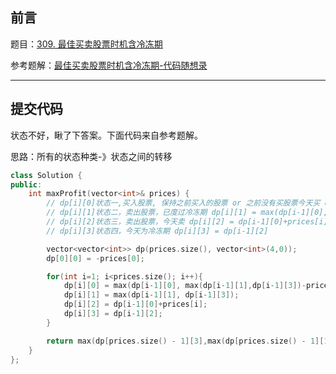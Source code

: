 ## 前言

题目：[309. 最佳买卖股票时机含冷冻期](https://leetcode-cn.com/problems/best-time-to-buy-and-sell-stock-with-cooldown/)

参考题解：[最佳买卖股票时机含冷冻期-代码随想录](https://github.com/youngyangyang04/leetcode-master/blob/master/problems/0309.%E6%9C%80%E4%BD%B3%E4%B9%B0%E5%8D%96%E8%82%A1%E7%A5%A8%E6%97%B6%E6%9C%BA%E5%90%AB%E5%86%B7%E5%86%BB%E6%9C%9F.md)

---

## 提交代码

状态不好，瞅了下答案。下面代码来自参考题解。

思路：所有的状态种类-》状态之间的转移

```c++
class Solution {
public:
    int maxProfit(vector<int>& prices) {
        // dp[i][0]状态一,买入股票, 保持之前买入的股票 or 之前没有买股票今天买 dp[i][0] = max(dp[i-1][0], max(dp[i-1][1],dp[i-1][3])-prices[i])
        // dp[i][1]状态二，卖出股票，已度过冷冻期 dp[i][1] = max(dp[i-1][0], dp[i-1][3])
        // dp[i][2]状态三，卖出股票，今天卖 dp[i][2] = dp[i-1][0]+prices[i]
        // dp[i][3]状态四，今天为冷冻期 dp[i][3] = dp[i-1][2]

        vector<vector<int>> dp(prices.size(), vector<int>(4,0));
        dp[0][0] = -prices[0];

        for(int i=1; i<prices.size(); i++){
            dp[i][0] = max(dp[i-1][0], max(dp[i-1][1],dp[i-1][3])-prices[i]);
            dp[i][1] = max(dp[i-1][1], dp[i-1][3]);
            dp[i][2] = dp[i-1][0]+prices[i];
            dp[i][3] = dp[i-1][2];
        }

        return max(dp[prices.size() - 1][3],max(dp[prices.size() - 1][1], dp[prices.size() - 1][2]));
    }
};
```